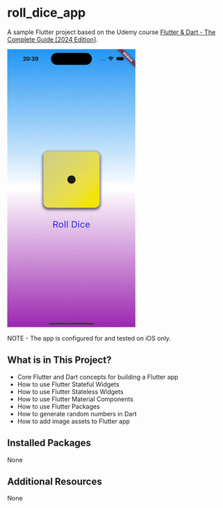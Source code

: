 # roll_dice_app

A sample Flutter project based on the Udemy course [Flutter & Dart - The Complete Guide [2024 Edition]](https://www.udemy.com/course/fluhttps://www.udemy.com/course/learn-flutter-dart-to-build-ios-android-apps/).

![Here is the recording of the app](recording.gif)

NOTE - The app is configured for and tested on iOS only.

## What is in This Project?

* Core Flutter and Dart concepts for building a Flutter app
* How to use Flutter Stateful Widgets
* How to use Flutter Stateless Widgets
* How to use Flutter Material Components
* How to use Flutter Packages
* How to generate random numbers in Dart
* How to add image assets to Flutter app

## Installed Packages

None

## Additional Resources

None